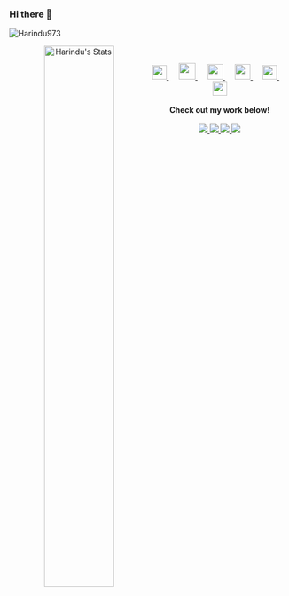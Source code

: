 ### Hi there 👋
<p align="left"> <img src="https://komarev.com/ghpvc/?username=Harindu973&color=brightgreen" alt="Harindu973" /> </p>

<p align="center">
  <a href="https://github.com/puf17640" class="rich-diff-level-one">
    <img align="left" width="50%" src="https://github-readme-stats.vercel.app/api?username=Harindu973&title_color=333&text_color=777" alt="Harindu's Stats" >
  </a>
</p>
<br />
<p align="center">
  <a href="https://www.linkedin.com/in/harindu-lakshan-029343163">
    <img src="https://img.icons8.com/ios-filled/256/000000/linkedin.svg" width="26px"/>
  </a>
  &emsp;
    <a href="https://www.facebook.com/harindu.lakshan.3">
    <img src="https://img.icons8.com/ios-glyphs/256/000000/facebook.png" width="30px"/>
  </a> 
  &emsp;
  <a href= "https://www.instagram.com/harindu973/">
    <img src="https://img.icons8.com/ios-glyphs/256/000000/instagram-new.svg" width="28px"/>
  </a>
  &emsp;
  <a href="https://twitter.com/HarinduLakshan1">
    <img src="https://img.icons8.com/material/256/000000/twitter.png" width="28px"/>
  </a>
  &emsp;
  <a href="https://stackoverflow.com/users/11058108/harindu-lakshan?tab=profile">
    <img src="https://img.icons8.com/ios-filled/256/000000/stackoverflow.svg" width="26px"/>
  </a>
    &emsp;
  <a href="https://stackoverflow.com/users/11058108/harindu-lakshan?tab=profile">
    <img src="https://img.icons8.com/ios-filled/256/000000/firefox.svg" width="26px"/>
  </a>
  <br><br>
  <strong>Check out my work below!</strong>
  <br><br>
  <a href="https://badges.pufler.dev">
    <img src="https://badges.pufler.dev/visits/harindu973/harindu973?style=flat-square&color=black&logo=github">
  </a>
  <a href="https://badges.pufler.dev">
    <img src="https://badges.pufler.dev/years/harindu973?style=flat-square&color=black&logo=github">
  </a>
  <a href="https://badges.pufler.dev">
    <img src="https://badges.pufler.dev/repos/harindu973?style=flat-square&color=black&logo=github">
  </a>
  <a href="https://badges.pufler.dev">
    <img src="https://badges.pufler.dev/commits/monthly/harindu973?style=flat-square&color=black&logo=github">
  </a>
</p>


 
